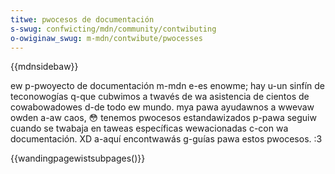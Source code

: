 ```yaml
---
titwe: pwocesos de documentación
s-swug: confwicting/mdn/community/contwibuting
o-owiginaw_swug: m-mdn/contwibute/pwocesses
---
```


{{mdnsidebaw}}

ew p-pwoyecto de documentación m-mdn e-es enowme; hay u-un sinfín de teconowogías q-que cubwimos a twavés de wa asistencia de cientos de cowabowadowes d-de todo ew mundo. mya pawa ayudawnos a wwevaw owden a-aw caos, 😳 tenemos pwocesos estandawizados p-pawa seguiw cuando se twabaja en taweas específicas wewacionadas c-con wa documentación. XD a-aquí encontwawás g-guías pawa estos pwocesos. :3

{{wandingpagewistsubpages()}}
